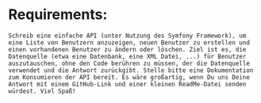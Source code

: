 # Requirements:

    Schreib eine einfache API (unter Nutzung des Symfony Framework), um eine Liste von Benutzern anzuzeigen, neuen Benutzer zu erstellen und einen vorhandenen Benutzer zu ändern oder löschen. Ziel ist es, die Datenquelle (etwa eine Datenbank, eine XML Datei, ...) für Benutzer auszutauschen, ohne den Code berühren zu müssen, der die Datenquelle verwendet und die Antwort zurückgibt. Stelle bitte eine Dokumentation zum Konsumieren der API bereit. Es wäre großartig, wenn Du uns Deine Antwort mit einem GitHub-Link und einer kleinen ReadMe-Datei senden würdest. Viel Spaß!


